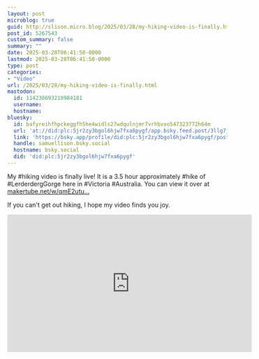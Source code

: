 ```yaml
---
layout: post
microblog: true
guid: http://slison.micro.blog/2025/03/28/my-hiking-video-is-finally.html
post_id: 5267543
custom_summary: false
summary: ""
date: 2025-03-28T06:41:50-0000
lastmod: 2025-03-28T06:41:50-0000
type: post
categories:
- "Video"
url: /2025/03/28/my-hiking-video-is-finally.html
mastodon:
  id: 114238693210984181
  username: 
  hostname: 
bluesky:
  id: bafyreihfhpckeggfh5he4widls27wdqulnjmr7vrhbvxo547323772h64m
  url: 'at://did:plc:5jr2zy3bgol6hjw7fxa6pygf/app.bsky.feed.post/3llg7j6many2i'
  link: 'https://bsky.app/profile/did:plc:5jr2zy3bgol6hjw7fxa6pygf/post/3llg7j6many2i'
  handle: samuellison.bsky.social
  hostname: bsky.social
  did: 'did:plc:5jr2zy3bgol6hjw7fxa6pygf'
---
```

My #hiking video is finally live! It is a 3.5 hour approximately #hike of #LerderdergGorge here in #Victoria #Australia. You can view it over at [makertube.net/w/qmE2utu...](https://makertube.net/w/qmE2utucUNLLumbLmKdUAE.)

If you can't get out hiking, I hope my video finds you joy.

<iframe title="Lerderderg Gorge - March 2025" width="560" height="315" src="https://makertube.net/videos/embed/qmE2utucUNLLumbLmKdUAE" frameborder="0" allowfullscreen="" sandbox="allow-same-origin allow-scripts allow-popups allow-forms"></iframe>

